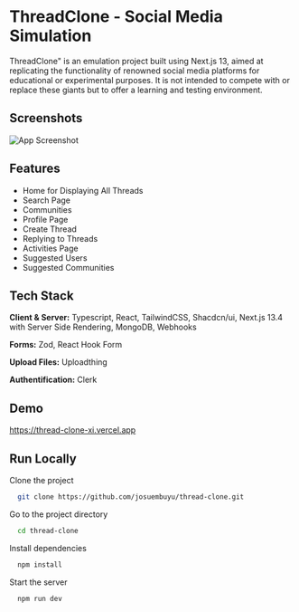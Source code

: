 
# ThreadClone - Social Media Simulation

ThreadClone" is an emulation project built using Next.js 13, aimed at replicating the functionality of renowned social media platforms for educational or experimental purposes. It is not intended to compete with or replace these giants but to offer a learning and testing environment.


## Screenshots

![App Screenshot](https://i.goopics.net/rqynci.png)


## Features

- Home for Displaying All Threads
- Search Page
- Communities
- Profile Page
- Create Thread
- Replying to Threads
- Activities Page
- Suggested Users
- Suggested Communities


## Tech Stack

**Client & Server:** Typescript, React, TailwindCSS, Shacdcn/ui, Next.js 13.4 with Server Side Rendering, MongoDB, Webhooks

**Forms:** Zod, React Hook Form

**Upload Files:** Uploadthing

**Authentification:** Clerk


## Demo


https://thread-clone-xi.vercel.app
## Run Locally

Clone the project

```bash
  git clone https://github.com/josuembuyu/thread-clone.git
```

Go to the project directory

```bash
  cd thread-clone
```

Install dependencies

```bash
  npm install
```

Start the server

```bash
  npm run dev
```


